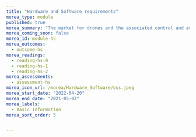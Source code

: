 ```yaml
---
title: "Hardware and Software requirements"
morea_type: module
published: true
morea_summary: "The market for drones and the associated control and evaluation software is virtually unmanageable and requires constant readjustment to the application requirements and technical possibilities with regard to the available budget. This module is intended to facilitate the classification of the available drones."
morea_coming_soon: false
morea_id: module-hs
morea_outcomes:
  - outcome-hs
morea_readings:
  - reading-hs-0
  - reading-hs-1
  - reading-hs-2
morea_assessments:
  - assessment-hs
morea_icon_url: /morea/Hardware_Software/oss.jpeg
morea_start_date: "2022-04-20"
morea_end_date: "2021-05-02"
morea_labels: 
  - Basic Information
morea_sort_order: 5


---
```



